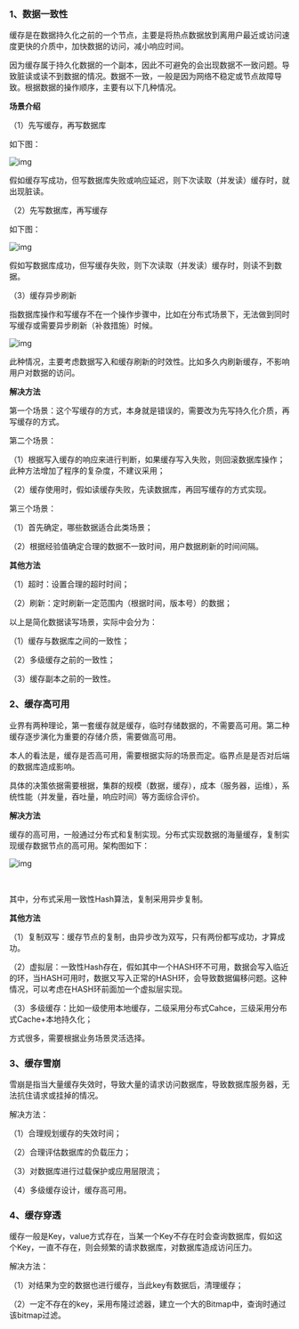 ### 1、数据一致性

缓存是在数据持久化之前的一个节点，主要是将热点数据放到离用户最近或访问速度更快的介质中，加快数据的访问，减小响应时间。  

因为缓存属于持久化数据的一个副本，因此不可避免的会出现数据不一致问题。导致脏读或读不到数据的情况。数据不一致，一般是因为网络不稳定或节点故障导致。根据数据的操作顺序，主要有以下几种情况。



**场景介绍**

（1）先写缓存，再写数据库

如下图：



![img](https://mmbiz.qpic.cn/mmbiz_jpg/tibrg3AoIJTvXprHsxyliaBdS9JVicX0OEH2ibc0kicwJfJicOg8HRfFJkC13PXYFUptRz3faBKBiaHmtT7qdD4GMvyoQ/640?wx_fmt=jpeg&tp=webp&wxfrom=5&wx_lazy=1&wx_co=1)



假如缓存写成功，但写数据库失败或响应延迟，则下次读取（并发读）缓存时，就出现脏读。



（2）先写数据库，再写缓存

如下图：



![img](https://mmbiz.qpic.cn/mmbiz_jpg/tibrg3AoIJTvXprHsxyliaBdS9JVicX0OEHwVicYvAOEkOIb6ESUUAeuTHCltuSF8485X18v0RD498Vn0icNjD6LWmQ/640?wx_fmt=jpeg&tp=webp&wxfrom=5&wx_lazy=1&wx_co=1)

 

假如写数据库成功，但写缓存失败，则下次读取（并发读）缓存时，则读不到数据。



（3）缓存异步刷新

指数据库操作和写缓存不在一个操作步骤中，比如在分布式场景下，无法做到同时写缓存或需要异步刷新（补救措施）时候。



![img](https://mmbiz.qpic.cn/mmbiz_jpg/tibrg3AoIJTvXprHsxyliaBdS9JVicX0OEHtaZ6PH6tRB40fAf2JWmMdcibicictsN5QapniaW4QWS2sp9ysAOUmyYicRg/640?wx_fmt=jpeg&tp=webp&wxfrom=5&wx_lazy=1&wx_co=1)

 

此种情况，主要考虑数据写入和缓存刷新的时效性。比如多久内刷新缓存，不影响用户对数据的访问。



**解决方法**



第一个场景：这个写缓存的方式，本身就是错误的，需要改为先写持久化介质，再写缓存的方式。

第二个场景：  

（1）根据写入缓存的响应来进行判断，如果缓存写入失败，则回滚数据库操作；此种方法增加了程序的复杂度，不建议采用；

（2）缓存使用时，假如读缓存失败，先读数据库，再回写缓存的方式实现。



第三个场景：  

（1）首先确定，哪些数据适合此类场景；

（2）根据经验值确定合理的数据不一致时间，用户数据刷新的时间间隔。



**其他方法**  

（1）超时：设置合理的超时时间；

（2）刷新：定时刷新一定范围内（根据时间，版本号）的数据；

以上是简化数据读写场景，实际中会分为：

（1）缓存与数据库之间的一致性；

（2）多级缓存之前的一致性；

（3）缓存副本之前的一致性。



### 2、缓存高可用

业界有两种理论，第一套缓存就是缓存，临时存储数据的，不需要高可用。第二种缓存逐步演化为重要的存储介质，需要做高可用。



本人的看法是，缓存是否高可用，需要根据实际的场景而定。临界点是是否对后端的数据库造成影响。



具体的决策依据需要根据，集群的规模（数据，缓存），成本（服务器，运维），系统性能（并发量，吞吐量，响应时间）等方面综合评价。



**解决方法**



缓存的高可用，一般通过分布式和复制实现。分布式实现数据的海量缓存，复制实现缓存数据节点的高可用。架构图如下：



![img](https://mmbiz.qpic.cn/mmbiz_jpg/tibrg3AoIJTvXprHsxyliaBdS9JVicX0OEHf2piaRa0fJDdVQGlcrL1DEsPibSeEryJPS80KkascbWgGIicoNdlicFxMw/640?wx_fmt=jpeg&tp=webp&wxfrom=5&wx_lazy=1&wx_co=1)

​        

其中，分布式采用一致性Hash算法，复制采用异步复制。



**其他方法**



（1）复制双写：缓存节点的复制，由异步改为双写，只有两份都写成功，才算成功。

（2）虚拟层：一致性Hash存在，假如其中一个HASH环不可用，数据会写入临近的环，当HASH可用时，数据又写入正常的HASH环，会导致数据偏移问题。这种情况，可以考虑在HASH环前面加一个虚拟层实现。

（3）多级缓存：比如一级使用本地缓存，二级采用分布式Cahce，三级采用分布式Cache+本地持久化；

方式很多，需要根据业务场景灵活选择。



### 3、缓存雪崩



雪崩是指当大量缓存失效时，导致大量的请求访问数据库，导致数据库服务器，无法抗住请求或挂掉的情况。



解决方法：

（1）合理规划缓存的失效时间；

（2）合理评估数据库的负载压力；

（3）对数据库进行过载保护或应用层限流；

（4）多级缓存设计，缓存高可用。



### 4、缓存穿透



缓存一般是Key，value方式存在，当某一个Key不存在时会查询数据库，假如这个Key，一直不存在，则会频繁的请求数据库，对数据库造成访问压力。



解决方法：

（1）对结果为空的数据也进行缓存，当此key有数据后，清理缓存；

（2）一定不存在的key，采用布隆过滤器，建立一个大的Bitmap中，查询时通过该bitmap过滤。